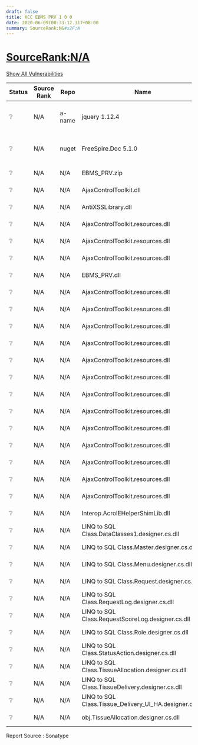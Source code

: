 ```yaml
---
draft: false
title: KCC EBMS PRV 1 0 0
date: 2020-06-09T00:33:12.317+08:00
summary: SourceRank:N&#x2F;A
---
```


# <u>SourceRank:N&#x2F;A</u>

<a onclick="var x=document.getElementsByName('vulnerabilities');var y=[...x].filter(e=>e.style.display=='none').length==0?'none':'block';x.forEach(e=>e.style.display=y);this.innerHTML=y=='none'?'Show All Vulnerabilities':'Hide All Vulnerabilities'" href="javascript:void(0)">Show All Vulnerabilities</a>

| Status | Source<br/>Rank | Repo | Name | Vulnerabilities | Remarks |
| - | - | - | - | - | - |
|❔|N/A|a-name|jquery 1.12.4|N/A|Unknown Repo<br/>by SonaType|
|❔|N/A|nuget|FreeSpire.Doc 5.1.0|N/A|Unknown Repo<br/>by SonaType|
|❔|N/A|N/A|EBMS_PRV.zip|N/A|Unknown component|
|❔|N/A|N/A|AjaxControlToolkit.dll|N/A|Unknown component|
|❔|N/A|N/A|AntiXSSLibrary.dll|N/A|Unknown component|
|❔|N/A|N/A|AjaxControlToolkit.resources.dll|N/A|Unknown component|
|❔|N/A|N/A|AjaxControlToolkit.resources.dll|N/A|Unknown component|
|❔|N/A|N/A|AjaxControlToolkit.resources.dll|N/A|Unknown component|
|❔|N/A|N/A|EBMS_PRV.dll|N/A|Unknown component|
|❔|N/A|N/A|AjaxControlToolkit.resources.dll|N/A|Unknown component|
|❔|N/A|N/A|AjaxControlToolkit.resources.dll|N/A|Unknown component|
|❔|N/A|N/A|AjaxControlToolkit.resources.dll|N/A|Unknown component|
|❔|N/A|N/A|AjaxControlToolkit.resources.dll|N/A|Unknown component|
|❔|N/A|N/A|AjaxControlToolkit.resources.dll|N/A|Unknown component|
|❔|N/A|N/A|AjaxControlToolkit.resources.dll|N/A|Unknown component|
|❔|N/A|N/A|AjaxControlToolkit.resources.dll|N/A|Unknown component|
|❔|N/A|N/A|AjaxControlToolkit.resources.dll|N/A|Unknown component|
|❔|N/A|N/A|AjaxControlToolkit.resources.dll|N/A|Unknown component|
|❔|N/A|N/A|AjaxControlToolkit.resources.dll|N/A|Unknown component|
|❔|N/A|N/A|AjaxControlToolkit.resources.dll|N/A|Unknown component|
|❔|N/A|N/A|AjaxControlToolkit.resources.dll|N/A|Unknown component|
|❔|N/A|N/A|AjaxControlToolkit.resources.dll|N/A|Unknown component|
|❔|N/A|N/A|Interop.AcroIEHelperShimLib.dll|N/A|Unknown component|
|❔|N/A|N/A|LINQ to SQL Class.DataClasses1.designer.cs.dll|N/A|Unknown component|
|❔|N/A|N/A|LINQ to SQL Class.Master.designer.cs.dll|N/A|Unknown component|
|❔|N/A|N/A|LINQ to SQL Class.Menu.designer.cs.dll|N/A|Unknown component|
|❔|N/A|N/A|LINQ to SQL Class.Request.designer.cs.dll|N/A|Unknown component|
|❔|N/A|N/A|LINQ to SQL Class.RequestLog.designer.cs.dll|N/A|Unknown component|
|❔|N/A|N/A|LINQ to SQL Class.RequestScoreLog.designer.cs.dll|N/A|Unknown component|
|❔|N/A|N/A|LINQ to SQL Class.Role.designer.cs.dll|N/A|Unknown component|
|❔|N/A|N/A|LINQ to SQL Class.StatusAction.designer.cs.dll|N/A|Unknown component|
|❔|N/A|N/A|LINQ to SQL Class.TissueAllocation.designer.cs.dll|N/A|Unknown component|
|❔|N/A|N/A|LINQ to SQL Class.TissueDelivery.designer.cs.dll|N/A|Unknown component|
|❔|N/A|N/A|LINQ to SQL Class.Tissue_Delivery_UI_HA.designer.cs.dll|N/A|Unknown component|
|❔|N/A|N/A|obj.TissueAllocation.designer.cs.dll|N/A|Unknown component|


Report Source : Sonatype
